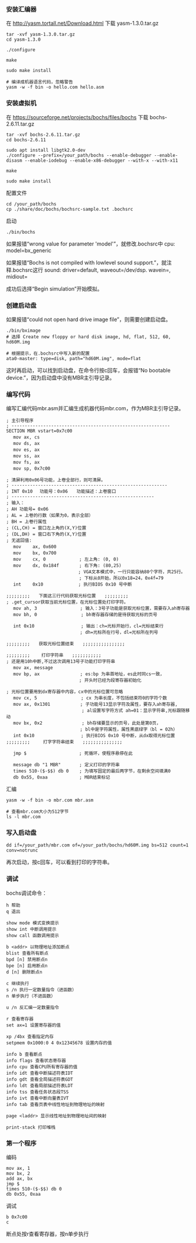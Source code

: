 ### 安装汇编器

在 http://yasm.tortall.net/Download.html 下载 yasm-1.3.0.tar.gz

```
tar -xvf yasm-1.3.0.tar.gz
cd yasm-1.3.0

./configure

make

sudo make install

# 编译成机器语言代码，忽略警告
yasm -w -f bin -o hello.com hello.asm
```

### 安装虚拟机

在 https://sourceforge.net/projects/bochs/files/bochs 下载 bochs-2.6.11.tar.gz

```
tar -xvf bochs-2.6.11.tar.gz
cd bochs-2.6.11

sudo apt install libgtk2.0-dev
./configure --prefix=/your_path/bochs --enable-debugger --enable-disasm --enable-iodebug --enable-x86-debugger --with-x --with-x11

make

sudo make install
```

配置文件

```
cd /your_path/bochs
cp ./share/doc/bochs/bochsrc-sample.txt .bochsrc
```

启动

```
./bin/bochs
```

如果报错“wrong value for parameter 'model'”，就修改.bochsrc中 cpu: model=bx_generic

如果报错“Bochs is not compiled with lowlevel sound support.”，就注释.bochsrc这行 sound: driver=default, waveout=/dev/dsp. wavein=, midiout=

成功后选择“Begin simulation”开始模拟。

### 创建启动盘

如果报错“could not open hard drive image file”，则需要创建启动盘。

```
./bin/bximage
# 选择 Create new floppy or hard disk image, hd, flat, 512, 60, hd60M.img

# 根据提示，在.bochsrc中写入新的配置
ata0-master: type=disk, path="hd60M.img", mode=flat
```

这时再启动，可以找到启动盘，在命令行按c回车，会报错“No bootable device.”，因为启动盘中没有MBR主引导记录。

### 编写代码

编写汇编代码mbr.asm并汇编生成机器代码mbr.com，作为MBR主引导记录。

```
; 主引导程序
; ------------------------------------------------------------
SECTION MBR vstart=0x7c00
　 mov ax, cs
　 mov ds, ax
　 mov es, ax
　 mov ss, ax
　 mov fs, ax
　 mov sp, 0x7c00

; 清屏利用0x06号功能，上卷全部行，则可清屏｡
; -----------------------------------------------------------
; INT 0x10　 功能号：0x06　　功能描述：上卷窗口
; ------------------------------------------------------
; 输入：
; AH 功能号= 0x06
; AL = 上卷的行数（如果为0，表示全部）
; BH = 上卷行属性
; (CL,CH) = 窗口左上角的(X,Y)位置
; (DL,DH) = 窗口右下角的(X,Y)位置
; 无返回值:
　 mov　　 ax, 0x600
　 mov　　 bx, 0x700
　 mov　　 cx, 0　　　　　　　 ; 左上角: (0, 0)
　 mov　　 dx, 0x184f　 　　　; 右下角: (80,25)
　　　　　　　　　　　　　　    ; VGA文本模式中，一行只能容纳80个字符，共25行｡
　　　　　　　　　　　　　　　　 ; 下标从0开始，所以0x18=24，0x4f=79
　 int　　 0x10　　　　　　　　; 执行BIOS 0x10 号中断

;;;;;;;;;　　下面这三行代码获取光标位置　　;;;;;;;;;
; .get_cursor获取当前光标位置，在光标位置处打印字符｡
　 mov ah, 3　　　　　　   　　; 输入：3号子功能是获取光标位置，需要存入ah寄存器
　 mov bh, 0　　　　　　　　　　; bh寄存器存储的是待获取光标的页号

　 int 0x10　　　　　　 　　　　; 输出：ch=光标开始行，cl=光标结束行
　　　　　　　　　　　　 　  　　; dh=光标所在行号，dl=光标所在列号

;;;;;;;;;　　获取光标位置结束　　;;;;;;;;;;;;;;;;

;;;;;;;;;　　 打印字符串　　;;;;;;;;;;;
; 还是用10h中断,不过这次调用13号子功能打印字符串
　 mov ax, message
　 mov bp, ax　　　　　 　　　 ; es:bp 为串首地址，es此时同cs一致，
　　　　　　　　　　　　 　　　　; 开头时已经为段寄存器初始化

; 光标位置要用到dx寄存器中内容，cx中的光标位置可忽略
　 mov cx, 5　　　　　　　　　　; cx 为串长度，不包括结束符0的字符个数
　 mov ax, 0x1301　 　　　　  ; 子功能号13显示字符及属性，要存入ah寄存器,
　　　　　　　　　　　　　　  　　; al设置写字符方式 ah=01：显示字符串,光标跟随移动
　 mov bx, 0x2　　　　　　　　　; bh存储要显示的页号，此处是第0页，
　　　　　　　　　　　 　　　　  ; bl中是字符属性，属性黑底绿字（bl = 02h）
　 int 0x10　　　　　　 　　　　; 执行BIOS 0x10 号中断，从dx取得光标位置
;;;;;;;;;　　　打字字符串结束　　;;;;;;;;;;;;;;;

　 jmp $　　　　　　　　　　　　; 死循环，使程序悬停在此

　 message db "1 MBR"       ; 定义打印的字符串
　 times 510-($-$$) db 0    ; 为填写固定的最后两字节，在剩余空间填满0
　 db 0x55, 0xaa            ; MBR结束标记
```

汇编

```
yasm -w -f bin -o mbr.com mbr.asm

# 查看mbr.com大小为512字节
ls -l mbr.com
```

### 写入启动盘

```
dd if=/your_path/mbr.com of=/your_path/bochs/hd60M.img bs=512 count=1 conv=notrunc
```

再次启动，按c回车，可以看到打印的字符串。

### 调试

bochs调试命令：

```  
h 帮助
q 退出

show mode 模式变换提示
show int 中断调用提示
show call 函数调用提示

b <addr> 以物理地址添加断点
blist 查看所有断点
bpd [n] 禁用断点n
bpe [n] 启用断点n
d [n] 删除断点n

c 继续执行
s /n 执行一定数量指令（进函数）
n 单步执行（不进函数）

u /n 反汇编一定数量指令

r 查看寄存器
set ax=1 设置寄存器的值

xp /4bx 查看指定内存
setpmem 0x1000:0 4 0x12345678 设置内存的值

info b 查看断点
info flags 查看状态寄存器
info cpu 查看CPU所有寄存器的值
info idt 查看中断描述符表IDT
info gdt 查看全局描述符表GDT
info ldt 查看局部描述符表LDT
info tss 查看任务状态段TSS
info ivt 查看中断向量表IVT
info tab 查看页表中线性地址到物理地址的映射

page <laddr> 显示线性地址到物理地址间的映射

print-stack 打印堆栈
```

### 第一个程序

编码

```
mov ax, 1
mov bx, 2
add ax, bx
jmp $
times 510-($-$$) db 0
db 0x55, 0xaa
```

调试

```
b 0x7c00
c
```

断点处按r查看寄存器，按n单步执行